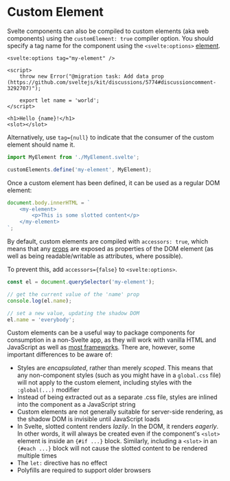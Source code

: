 # Custom Element

Svelte components can also be compiled to custom elements (aka web components) using the `customElement: true` compiler option. You should specify a tag name for the component using the `<svelte:options>` [element](../template-syntax/component-directives.md#svelte-options).

```svelte
<svelte:options tag="my-element" />

<script>
	throw new Error("@migration task: Add data prop (https://github.com/sveltejs/kit/discussions/5774#discussioncomment-3292707)");

	export let name = 'world';
</script>

<h1>Hello {name}!</h1>
<slot></slot>
```

Alternatively, use `tag={null}` to indicate that the consumer of the custom element should name it.

```js
import MyElement from './MyElement.svelte';

customElements.define('my-element', MyElement);
```

Once a custom element has been defined, it can be used as a regular DOM element:

```js
document.body.innerHTML = `
	<my-element>
		<p>This is some slotted content</p>
	</my-element>
`;
```

By default, custom elements are compiled with `accessors: true`, which means that any
[props](../template-syntax/foundation.md#attributes-and-props) are exposed as properties of the
DOM element (as well as being readable/writable as attributes, where possible).

To prevent this, add `accessors={false}` to `<svelte:options>`.

```js
const el = document.querySelector('my-element');

// get the current value of the 'name' prop
console.log(el.name);

// set a new value, updating the shadow DOM
el.name = 'everybody';
```

Custom elements can be a useful way to package components for consumption in a non-Svelte app, as they will work with vanilla HTML and JavaScript as well as [most frameworks](https://custom-elements-everywhere.com). There are, however, some important differences to be aware of:

- Styles are _encapsulated_, rather than merely _scoped_. This means that any non-component styles (such as you might have in a `global.css` file) will not apply to the custom element, including styles with the `:global(...)` modifier
- Instead of being extracted out as a separate .css file, styles are inlined into the component as a JavaScript string
- Custom elements are not generally suitable for server-side rendering, as the shadow DOM is invisible until JavaScript loads
- In Svelte, slotted content renders _lazily_. In the DOM, it renders _eagerly_. In other words, it will always be created even if the component's `<slot>` element is inside an `{#if ...}` block. Similarly, including a `<slot>` in an `{#each ...}` block will not cause the slotted content to be rendered multiple times
- The `let:` directive has no effect
- Polyfills are required to support older browsers
